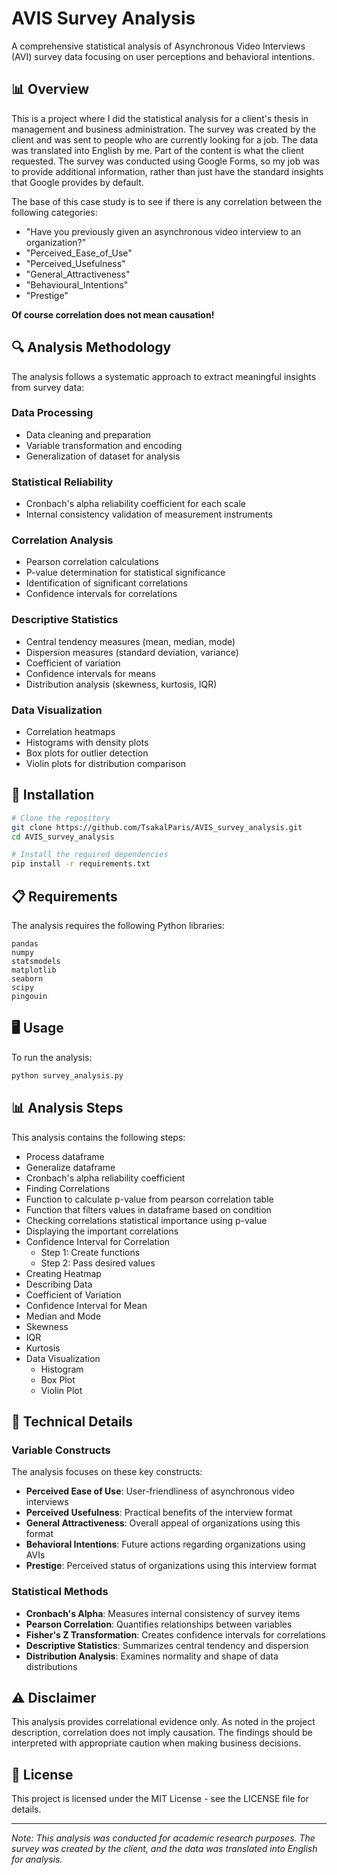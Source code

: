 # AVIS Survey Analysis

A comprehensive statistical analysis of Asynchronous Video Interviews (AVI) survey data focusing on user perceptions and behavioral intentions.

## 📊 Overview

This is a project where I did the statistical analysis for a client's thesis in management and business administration. The survey was created by the client and was sent to people who are currently looking for a job. The data was translated into English by me. Part of the content is what the client requested. The survey was conducted using Google Forms, so my job was to provide additional information, rather than just have the standard insights that Google provides by default.

The base of this case study is to see if there is any correlation between the following categories:
- "Have you previously given an asynchronous video interview to an organization?"
- "Perceived_Ease_of_Use"
- "Perceived_Usefulness" 
- "General_Attractiveness"
- "Behavioural_Intentions"
- "Prestige"

**Of course correlation does not mean causation!**

## 🔍 Analysis Methodology

The analysis follows a systematic approach to extract meaningful insights from survey data:

### Data Processing
- Data cleaning and preparation
- Variable transformation and encoding
- Generalization of dataset for analysis

### Statistical Reliability
- Cronbach's alpha reliability coefficient for each scale
- Internal consistency validation of measurement instruments

### Correlation Analysis
- Pearson correlation calculations
- P-value determination for statistical significance
- Identification of significant correlations
- Confidence intervals for correlations

### Descriptive Statistics
- Central tendency measures (mean, median, mode)
- Dispersion measures (standard deviation, variance)
- Coefficient of variation
- Confidence intervals for means
- Distribution analysis (skewness, kurtosis, IQR)

### Data Visualization
- Correlation heatmaps
- Histograms with density plots
- Box plots for outlier detection
- Violin plots for distribution comparison

## 🚀 Installation

```bash
# Clone the repository
git clone https://github.com/TsakalParis/AVIS_survey_analysis.git
cd AVIS_survey_analysis

# Install the required dependencies
pip install -r requirements.txt
```

## 📋 Requirements

The analysis requires the following Python libraries:
```
pandas
numpy
statsmodels
matplotlib
seaborn
scipy
pingouin
```

## 🖥️ Usage

To run the analysis:

```bash
python survey_analysis.py
```

## 📊 Analysis Steps

This analysis contains the following steps:

- Process dataframe
- Generalize dataframe
- Cronbach's alpha reliability coefficient
- Finding Correlations
- Function to calculate p-value from pearson correlation table
- Function that filters values in dataframe based on condition
- Checking correlations statistical importance using p-value
- Displaying the important correlations
- Confidence Interval for Correlation
  - Step 1: Create functions
  - Step 2: Pass desired values
- Creating Heatmap
- Describing Data
- Coefficient of Variation
- Confidence Interval for Mean
- Median and Mode
- Skewness
- IQR
- Kurtosis
- Data Visualization
  - Histogram
  - Box Plot
  - Violin Plot

## 🔬 Technical Details

### Variable Constructs

The analysis focuses on these key constructs:

- **Perceived Ease of Use**: User-friendliness of asynchronous video interviews
- **Perceived Usefulness**: Practical benefits of the interview format
- **General Attractiveness**: Overall appeal of organizations using this format
- **Behavioral Intentions**: Future actions regarding organizations using AVIs
- **Prestige**: Perceived status of organizations using this interview format

### Statistical Methods

- **Cronbach's Alpha**: Measures internal consistency of survey items
- **Pearson Correlation**: Quantifies relationships between variables
- **Fisher's Z Transformation**: Creates confidence intervals for correlations
- **Descriptive Statistics**: Summarizes central tendency and dispersion
- **Distribution Analysis**: Examines normality and shape of data distributions

## ⚠️ Disclaimer

This analysis provides correlational evidence only. As noted in the project description, correlation does not imply causation. The findings should be interpreted with appropriate caution when making business decisions.

## 📝 License

This project is licensed under the MIT License - see the LICENSE file for details.

---

*Note: This analysis was conducted for academic research purposes. The survey was created by the client, and the data was translated into English for analysis.*
